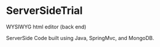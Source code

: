 # ServerSideTrial
WYSIWYG html editor (back end)

ServerSide Code built using Java, SpringMvc, and MongoDB.  
